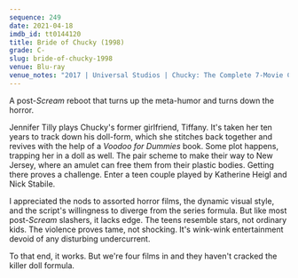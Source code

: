 ```yaml
---
sequence: 249
date: 2021-04-18
imdb_id: tt0144120
title: Bride of Chucky (1998)
grade: C-
slug: bride-of-chucky-1998
venue: Blu-ray
venue_notes: "2017 | Universal Studios | Chucky: The Complete 7-Movie Collection"
---
```


A post-<span data-imdb-id="tt0117571">_Scream_</a> reboot that turns up the meta-humor and turns down the horror.

<!-- end -->

Jennifer Tilly plays Chucky's former girlfriend, Tiffany. It's taken her ten years to track down his doll-form, which she stitches back together and revives with the help of a _Voodoo for Dummies_ book. Some plot happens, trapping her in a doll as well. The pair scheme to make their way to New Jersey, where an amulet can free them from their plastic bodies. Getting there proves a challenge. Enter a teen couple played by Katherine Heigl and Nick Stabile.

I appreciated the nods to assorted horror films, the dynamic visual style, and the script's willingness to diverge from the series formula. But like most post-_Scream_ slashers, it lacks edge. The teens resemble stars, not ordinary kids. The violence proves tame, not shocking. It's wink-wink entertainment devoid of any disturbing undercurrent.

To that end, it works. But we're four films in and they haven't cracked the killer doll formula.
